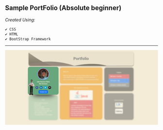  ## **Sample PortFolio (Absolute beginner)**
 _Created Using:_ 

    ✔ CSS
    ✔ HTML
    ✔ BootStrap Framework

---
![Alt text](image-1.png)

